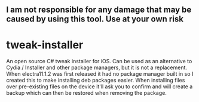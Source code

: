 ## I am not responsible for any damage that may be caused by using this tool. Use at your own risk

# tweak-installer

An open source C# tweak installer for iOS. 
Can be used as an alternative to Cydia / Installer and other package managers, but it is not a replacement. 
When electra11.1.2 was first released it had no package manager built in so I created this to make installing deb packages easier. 
When installing files over pre-existing files on the device it'll ask you to confirm and will create a backup which can then be restored when removing the package.
